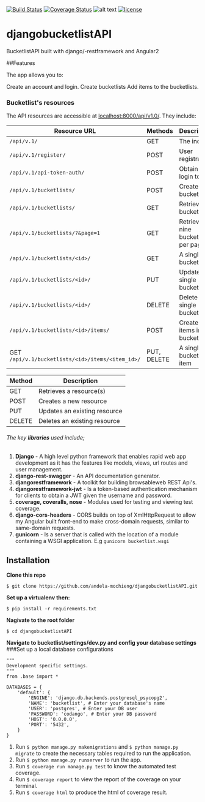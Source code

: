 [![Build Status](https://travis-ci.org/andela-mochieng/djangobucketlistAPI.svg?branch=develop)](https://travis-ci.org/andela-mochieng/djangobucketlistAPI)
[![Coverage Status](https://coveralls.io/repos/github/andela-mochieng/djangobucketlistAPI/badge.svg?branch=develop)](https://coveralls.io/github/andela-mochieng/djangobucketlistAPI?branch=develop)
![alt text](https://img.shields.io/badge/python-2.7-blue.svg)
[![license](https://img.shields.io/github/license/mashape/apistatus.svg?maxAge=2592000)]()

# djangobucketlistAPI
BucketlistAPI built with django/-restframework and Angular2

##Features

The app allows you to:

Create an account and login.
Create bucketlists
Add items to the bucketlists.


### Bucketlist's resources
The API resources are accessible at [localhost:8000/api/v1.0/](http://127.0.0.1:8000/api/v1.0/). They include:

| Resource URL | Methods | Description |
| -------- | ------------- | --------- |
| `/api/v.1/` | GET  | The index |
| `/api/v.1/register/` | POST  | User registration |
|  `/api/v.1/api-token-auth/` | POST | Obtain login token |
| `/api/v.1/bucketlists/` | POST | Create a bucket list |
| `/api/v.1/bucketlists/` | GET | Retrieve all bucketlists |
| `/api/v.1/bucketlists/?&page=1` | GET | Retrieves nine bucketlist per page|
| `/api/v.1/bucketlists/<id>/` | GET |  A single bucket list |
| `/api/v.1/bucketlists/<id>/` | PUT | Update a single bucket list |
| `/api/v.1/bucketlists/<id>/` | DELETE | Delete a single bucket list |
| `/api/v.1/bucketlists/<id>/items/` | POST |  Create items in a bucket list |
| GET `/api/v.1/bucketlists/<id>/items/<item_id>/` | PUT, DELETE| A single bucket list item|


| Method | Description |
|------- | ----------- |
| GET | Retrieves a resource(s) |
| POST | Creates a new resource |
| PUT | Updates an existing resource |
| DELETE | Deletes an existing resource |


###### The key **libraries** used include;
1. **Django** - A high level python framework that enables rapid web app development as it has the features like models, views, url routes and user management.
2. **django-rest-swagger** - An API documentation generator.
3. **djangorestframework** - A toolkit for building browsableweb REST Api's.
4. **djangorestframework-jwt** - Is a token-based authentication mechanism for clients to obtain a JWT given the username and password.
5. **coverage, coveralls, nose** - Modules used for testing and viewing test coverage.
6. **django-cors-headers** -  CORS builds on top of XmlHttpRequest to allow my  Angular built front-end to make cross-domain requests, similar to same-domain requests.
7. **gunicorn** - Is a server that is called with the location of a module containing a WSGI application. E.g `gunicorn bucketlist.wsgi`


## Installation
**__Clone this repo__**
```shell
$ git clone https://github.com/andela-mochieng/djangobucketlistAPI.git
```

**__Set up a virtualenv then:__**
```shell
$ pip install -r requirements.txt
```

**__Nagivate to the root folder__**
```shell
$ cd djangobucketlistAPI
```

**__Navigate to bucketlist/settings/dev.py and config your database settings__**
###Set up a local database configurations

```shell
"""
Development specific settings.
"""
from .base import *

DATABASES = {
    'default': {
        'ENGINE': 'django.db.backends.postgresql_psycopg2',
        'NAME': 'bucketlist', # Enter your database's name
        'USER': 'postgres', # Enter your DB user
        'PASSWORD': 'codango', # Enter your DB password
        'HOST': '0.0.0.0',
        'PORT': '5432',
    }
}
```

1. Run `$ python manage.py makemigrations` and `$ python manage.py migrate` to create the necessary tables  required to run the application.
2. Run `$ python manage.py runserver` to run the app.
3. Run `$ coverage run manage.py test` to know  the automated test coverage.
4. Run `$ coverage report` to view the report of the coverage on your terminal.
5. Run `$ coverage html` to produce the html of coverage result.







